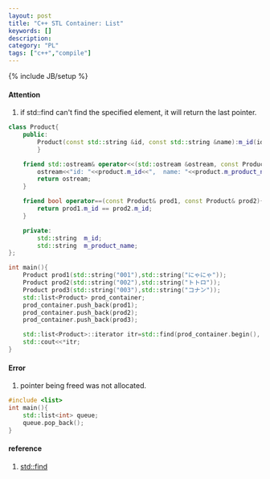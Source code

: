 ```yaml
---
layout: post
title: "C++ STL Container: List"
keywords: []
description: 
category: "PL"
tags: ["c++","compile"]
---
```

{% include JB/setup %}

#### Attention
1. if std::find can't find the specified element, it will return the last pointer.


```cpp
class Product{
	public:
		Product(const std::string &id, const std::string &name):m_id(id),m_product_name(name){
		}

	friend std::ostream& operator<<(std::ostream &ostream, const Product& product){
		ostream<<"id: "<<product.m_id<<",  name: "<<product.m_product_name<<std::endl;
		return ostream;
	}

	friend bool operator==(const Product& prod1, const Product& prod2){
		return prod1.m_id == prod2.m_id;
	}

	private:
		std::string  m_id;
		std::string  m_product_name;
};

int main(){
	Product prod1(std::string("001"),std::string("にゃにゃ"));
	Product prod2(std::string("002"),std::string("トトロ"));
	Product prod3(std::string("003"),std::string("コナン"));
	std::list<Product> prod_container;
	prod_container.push_back(prod1);
	prod_container.push_back(prod2);
	prod_container.push_back(prod3);

	std::list<Product>::iterator itr=std::find(prod_container.begin(), prod_container.end(), prod2);
	std::cout<<*itr;
}
```

#### Error
1. pointer being freed was not allocated.

```cpp
#include <list>
int main(){
	std::list<int> queue;
	queue.pop_back();
}
```



#### reference
1. [std::find](https://stackoverflow.com/questions/4604136/how-to-search-for-an-element-in-an-stl-list)

